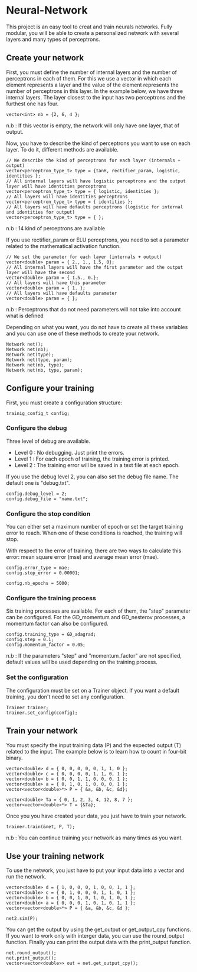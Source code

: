 # Neural-Network

This project is an easy tool to creat and train neurals networks. Fully modular, you will be able to create a personalized network with several layers and many types of perceptrons.

## Create your network

First, you must define the number of internal layers and the number of perceptrons in each of them. For this we use a vector in which each element represents a layer and the value of the element represents the number of perceptrons in this layer.
In the example below, we have three internal layers. The layer closest to the input has two perceptrons and the furthest one has four.
```
vector<int> nb = {2, 6, 4 };
```
n.b : If this vector is empty, the network will only have one layer, that of output.

Now, you have to describe the kind of perceptrons you want to use on each layer. To do it, different methods are available.
```
// We describe the kind of perceptrons for each layer (internals + output)
vector<perceptron_type_t> type = {tanH, rectifier_param, logistic, identities };
// All internal layers will have logistic perceptrons and the output layer will have identities perceptrons
vector<perceptron_type_t> type = { logistic, identities };
// All layers will have identities perceptrons
vector<perceptron_type_t> type = { identities };
// All layers will have defaults perceptrons (logistic for internal and identities for output)
vector<perceptron_type_t> type = { };
```
n.b : 14 kind of perceptrons are available

If you use rectifier_param or ELU perceptrons, you need to set a parameter related to the mathematical activation function.
```
// We set the parameter for each layer (internals + output)
vector<double> param = { 2., 1., 1.5, 0};
// All internal layers will have the first parameter and the output layer will have the second
vector<double> param = { 1.5., 0.};
// All layers will have this parameter
vector<double> param = { 1. };
// All layers will have defaults parameter
vector<double> param = { };
```
n.b : Perceptrons that do not need parameters will not take into account what is defined

Depending on what you want, you do not have to create all these variables and you can use one of these methods to create your network.
```
Network net();
Network net(nb);
Network net(type);
Network net(type, param);
Network net(nb, type);
Network net(nb, type, param);
```

## Configure your training

First, you must create a configuration structure:
```
trainig_config_t config;
```

### Configure the debug

Three level of debug are available.
* Level 0 : No debugging. Just print the errors.
* Level 1 : For each epoch of training, the training error is printed.
* Level 2 : The training error will be saved in a text file at each epoch.

If you use the debug level 2, you can also set the debug file name. The default one is "debug.txt".

```
config.debug_level = 2;
config.debug_file = "name.txt";
```

### Configure the stop condition

You can either set a maximum number of epoch or set the target training error to reach.
When one of these conditions is reached, the training will stop.

With respect to the error of training, there are two ways to calculate this error: mean square error (mse) and average mean error (mae).

```
config.error_type = mae;
config.stop_error = 0.00001;

config.nb_epochs = 5000;
```

### Configure the training process

Six training processes are available. For each of them, the "step" parameter can be configured.
For the GD_momentum and GD_nesterov processes, a momentum factor can also be configured.

```
config.training_type = GD_adagrad;
config.step = 0.1;
config.momentum_factor = 0.05;
```
n.b : If the parameters "step" and "momentum_factor" are not specified, default values will be used depending on the training process.

### Set the configuration

The configuration must be set on a Trainer object. If you want a default training, you don't need to set any configuration.
```
Trainer trainer;
trainer.set_config(config);
```

## Train your network

You must specify the input training data (P) and the expected output (T) related to the input.
The example below is to learn how to count in four-bit binary.
```
vector<double> d = { 0, 0, 0, 0, 0, 1, 1, 0 };
vector<double> c = { 0, 0, 0, 0, 1, 1, 0, 1 };
vector<double> b = { 0, 0, 1, 1, 0, 0, 0, 1 };
vector<double> a = { 0, 1, 0, 1, 0, 0, 0, 1 };
vector<vector<double>*> P = { &a, &b, &c, &d};

vector<double> Ta = { 0, 1, 2, 3, 4, 12, 8, 7 };
vector<vector<double>*> T = {&Ta};
```

Once you you have created your data, you just have to train your network.
```
trainer.train(&net, P, T);
```

n.b : You can continue training your network as many times as you want.

## Use your training network

To use the network, you just have to put your input data into a vector and run the network.
```
vector<double> d = { 1, 0, 0, 0, 1, 0, 0, 1, 1 };
vector<double> c = { 0, 1, 0, 0, 0, 1, 1, 0, 1 };
vector<double> b = { 0, 0, 1, 0, 1, 0, 1, 0, 1 };
vector<double> a = { 0, 0, 0, 1, 0, 1, 0, 1, 1 };
vector<vector<double>*> P = { &a, &b, &c, &d };

net2.sim(P);
```

You can get the output by using the get_output or get_output_cpy functions.
If you want to work only with interger data, you can use the round_output function.
Finally you can print the output data with the print_output function.

```
net.round_output();
net.print_output();
vector<vector<double>> out = net.get_output_cpy();
```
